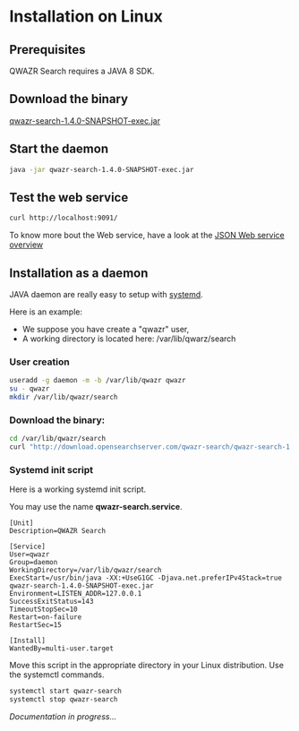Installation on Linux
=====================

Prerequisites
-------------

QWAZR Search requires a JAVA 8 SDK.


Download the binary
-------------------

[qwazr-search-1.4.0-SNAPSHOT-exec.jar](http://download.opensearchserver.com/qwazr-search/qwazr-search-1.4.0-SNAPSHOT-exec.jar)


Start the daemon
----------------

```bash
java -jar qwazr-search-1.4.0-SNAPSHOT-exec.jar
```

Test the web service
--------------------

```bash
curl http://localhost:9091/
```

To know more bout the Web service, have a look at the [JSON Web service overview](webservice.md)


Installation as a daemon
------------------------

JAVA daemon are really easy to setup with [systemd](https://en.wikipedia.org/wiki/Systemd).

Here is an example:
- We suppose you have create a "qwazr" user,
- A working directory is located here: /var/lib/qwarz/search

### User creation

```bash
useradd -g daemon -m -b /var/lib/qwazr qwazr
su - qwazr
mkdir /var/lib/qwazr/search
```

### Download the binary:

```bash
cd /var/lib/qwazr/search
curl "http://download.opensearchserver.com/qwazr-search/qwazr-search-1.4.0-SNAPSHOT-exec.jar"
```

### Systemd init script

Here is a working systemd init script.

You may use the name **qwazr-search.service**.

```
[Unit]
Description=QWAZR Search

[Service]
User=qwazr
Group=daemon
WorkingDirectory=/var/lib/qwazr/search
ExecStart=/usr/bin/java -XX:+UseG1GC -Djava.net.preferIPv4Stack=true qwazr-search-1.4.0-SNAPSHOT-exec.jar
Environment=LISTEN_ADDR=127.0.0.1
SuccessExitStatus=143
TimeoutStopSec=10
Restart=on-failure
RestartSec=15

[Install]
WantedBy=multi-user.target
```

Move this script in the appropriate directory in your Linux distribution.
Use the systemctl commands.

```bash
systemctl start qwazr-search
systemctl stop qwazr-search
```

_Documentation in progress..._